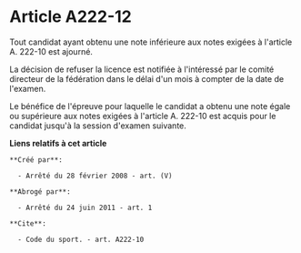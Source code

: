 # Article A222-12

Tout candidat ayant obtenu une note inférieure aux notes exigées à l'article A. 222-10 est ajourné. 

La décision de refuser la licence est notifiée à l'intéressé par le comité directeur de la fédération dans le délai d'un mois
à compter de la date de l'examen. 

Le bénéfice de l'épreuve pour laquelle le candidat a obtenu une note égale ou supérieure aux notes exigées à l'article A.
222-10 est acquis pour le candidat jusqu'à la session d'examen suivante.

**Liens relatifs à cet article**

	**Créé par**:

	  - Arrêté du 28 février 2008 - art. (V)

	**Abrogé par**:

	  - Arrêté du 24 juin 2011 - art. 1

	**Cite**:

	  - Code du sport. - art. A222-10
